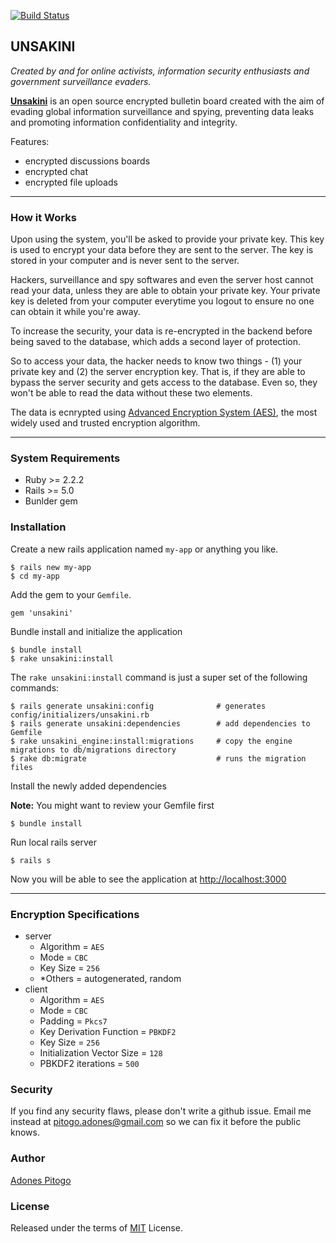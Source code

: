 [![Build Status](https://travis-ci.org/adonespitogo/unsakini.svg?branch=master)](https://travis-ci.org/adonespitogo/unsakini)


UNSAKINI
-----------
*Created by and for online activists, information security enthusiasts and government surveillance evaders.*

**[Unsakini](https://www.unsakini.com)** is an open source encrypted bulletin board created with the aim of evading global information surveillance and spying, preventing data leaks and promoting information confidentiality and integrity.

Features:

 - encrypted discussions boards
 - encrypted chat
 - encrypted file uploads

-------------------------

### How it Works
Upon using the system, you'll be asked to provide your private key. This key is used to encrypt your data before they are sent to the server. The key is stored in your computer and is never sent to the server.

Hackers, surveillance and spy softwares and even the server host cannot read your data, unless they are able to obtain your private key. Your private key is deleted from your computer everytime you logout to ensure no one can obtain it while you're away.

To increase the security, your data is re-encrypted in the backend before being saved to the database, which adds a second layer of protection.

So to access your data, the hacker needs to know two things - (1) your private key and (2) the server encryption key. That is, if they are able to bypass the server security and gets access to the database. Even so, they won't be able to read the data without these two elements.

The data is ecnrypted using [Advanced Encryption System (AES)](https://en.wikipedia.org/wiki/Advanced_Encryption_Standard), the most widely used and trusted encryption algorithm.

------

### System Requirements
 - Ruby >= 2.2.2
 - Rails >= 5.0
 - Bunlder gem

### Installation
Create a new rails application named `my-app` or anything you like.
```
$ rails new my-app
$ cd my-app
```
Add the gem to your `Gemfile`.
```
gem 'unsakini'
```
Bundle install and initialize the application
```
$ bundle install
$ rake unsakini:install
```
The `rake unsakini:install` command is just a super set of the following commands:
```
$ rails generate unsakini:config              # generates config/initializers/unsakini.rb
$ rails generate unsakini:dependencies        # add dependencies to Gemfile
$ rake unsakini_engine:install:migrations     # copy the engine migrations to db/migrations directory
$ rake db:migrate                             # runs the migration files
```

Install the newly added dependencies

**Note:** You might want to review your Gemfile first
```
$ bundle install
```

Run local rails server
```
$ rails s
```
Now you will be able to see the application at [http://localhost:3000](http://localhost:3000)

------------------------------

### Encryption Specifications

  - server
    - Algorithm = `AES`
    - Mode = `CBC`
    - Key Size = `256`
    - *Others = autogenerated, random
  - client
    - Algorithm = `AES`
    - Mode = `CBC`
    - Padding = `Pkcs7`
    - Key Derivation Function = `PBKDF2`
    - Key Size = `256`
    - Initialization Vector Size = `128`
    - PBKDF2 iterations = `500`

### Security
  If you find any security flaws, please don't write a github issue. Email me instead at pitogo.adones@gmail.com so we can fix it before the public knows.

### Author
[Adones Pitogo](http://adonespitogo.com)

### License
Released under the terms of [MIT](https://opensource.org/licenses/MIT) License.
